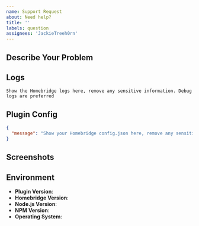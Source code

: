 ```yaml
---
name: Support Request
about: Need help?
title: ''
labels: question
assignees: 'JackieTreeh0rn'
---
```


<!-- You must use the issue template below when submitting a support request -->

## Describe Your Problem

<!-- A clear and concise description of what problem you are trying to solve. -->

## Logs

```
Show the Homebridge logs here, remove any sensitive information. Debug logs are preferred
```

## Plugin Config

<!-- This section is required in order to help support you -->

```json
{
  "message": "Show your Homebridge config.json here, remove any sensitive information. You only need to provide the plugin's config and not the entire config.json file."
}
```

## Screenshots

<!-- If applicable, add screenshots to help explain your problem. -->

## Environment

<!-- This section is required in order to help support you -->

- **Plugin Version**:
- **Homebridge Version**: <!-- homebridge -V -->
- **Node.js Version**: <!-- node -v -->
- **NPM Version**: <!-- npm -v -->
- **Operating System**: <!-- Raspbian / Ubuntu / Debian / Windows / macOS / Docker / hb-service -->

<!-- Click the "Preview" tab before you submit to ensure the formatting is correct. -->

